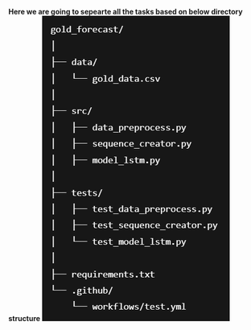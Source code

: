 **Here we are going to sepearte all the tasks based on below directory structure**
![Alt text](mlops_directory_structure.png)

